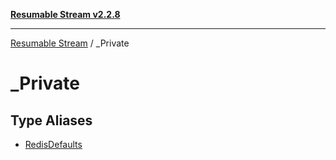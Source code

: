 [**Resumable Stream v2.2.8**](../../../README.md)

***

[Resumable Stream](../../../README.md) / \_Private

# \_Private

## Type Aliases

- [RedisDefaults](type-aliases/RedisDefaults.md)
